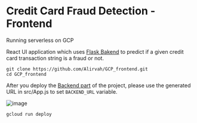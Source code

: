 # Credit Card Fraud Detection - Frontend

Running serverless on GCP

React UI application which uses [Flask Bakend](https://github.com/Alirvah/GCP_backend) to predict if a given credit card transaction string is a fraud or not.

```
git clone https://github.com/Alirvah/GCP_frontend.git
cd GCP_frontend
```

After you deploy the [Backend part](https://github.com/Alirvah/GCP_backend) of the project, please use the generated URL in src/App.js to set `BACKEND_URL` variable.

![image](https://user-images.githubusercontent.com/37639059/166878744-3dca3194-8b43-407f-9624-23a21584e02a.png)


```
gcloud run deploy
```
